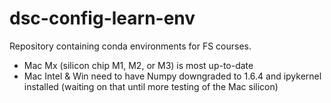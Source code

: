 # dsc-config-learn-env
Repository containing conda environments for FS courses.
* Mac Mx (silicon chip M1, M2, or M3) is most up-to-date
* Mac Intel & Win need to have Numpy downgraded to 1.6.4 and ipykernel installed (waiting on that until more testing of the Mac silicon)
